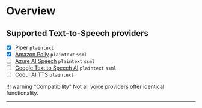 # Overview

## Supported Text-to-Speech providers

- [X] [Piper](https://github.com/OHF-Voice/piper1-gpl) `plaintext`
- [X] [Amazon Polly](https://aws.amazon.com/polly/) `plaintext` `ssml`
- [ ] [Azure AI Speech](https://azure.microsoft.com/en-us/products/ai-services/ai-speech) `plaintext` `ssml`
- [ ] [Google Text to Speech AI](https://cloud.google.com/text-to-speech) `plaintext` `ssml`
- [ ] [Coqui AI TTS](https://github.com/coqui-ai/TTS) `plaintext`

!!! warning "Compatibility"
    Not all voice providers offer identical functionality.


---
